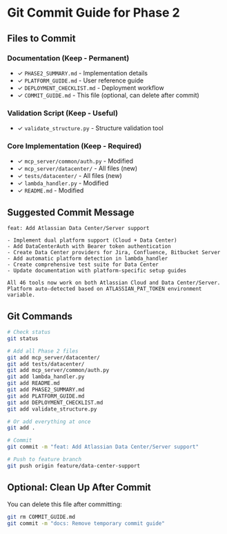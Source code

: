 # Git Commit Guide for Phase 2

## Files to Commit

### Documentation (Keep - Permanent)
- ✓ `PHASE2_SUMMARY.md` - Implementation details
- ✓ `PLATFORM_GUIDE.md` - User reference guide
- ✓ `DEPLOYMENT_CHECKLIST.md` - Deployment workflow
- ✓ `COMMIT_GUIDE.md` - This file (optional, can delete after commit)

### Validation Script (Keep - Useful)
- ✓ `validate_structure.py` - Structure validation tool

### Core Implementation (Keep - Required)
- ✓ `mcp_server/common/auth.py` - Modified
- ✓ `mcp_server/datacenter/` - All files (new)
- ✓ `tests/datacenter/` - All files (new)
- ✓ `lambda_handler.py` - Modified
- ✓ `README.md` - Modified

## Suggested Commit Message

```
feat: Add Atlassian Data Center/Server support

- Implement dual platform support (Cloud + Data Center)
- Add DataCenterAuth with Bearer token authentication
- Create Data Center providers for Jira, Confluence, Bitbucket Server
- Add automatic platform detection in lambda_handler
- Create comprehensive test suite for Data Center
- Update documentation with platform-specific setup guides

All 46 tools now work on both Atlassian Cloud and Data Center/Server.
Platform auto-detected based on ATLASSIAN_PAT_TOKEN environment variable.
```

## Git Commands

```bash
# Check status
git status

# Add all Phase 2 files
git add mcp_server/datacenter/
git add tests/datacenter/
git add mcp_server/common/auth.py
git add lambda_handler.py
git add README.md
git add PHASE2_SUMMARY.md
git add PLATFORM_GUIDE.md
git add DEPLOYMENT_CHECKLIST.md
git add validate_structure.py

# Or add everything at once
git add .

# Commit
git commit -m "feat: Add Atlassian Data Center/Server support"

# Push to feature branch
git push origin feature/data-center-support
```

## Optional: Clean Up After Commit

You can delete this file after committing:
```bash
git rm COMMIT_GUIDE.md
git commit -m "docs: Remove temporary commit guide"
```

